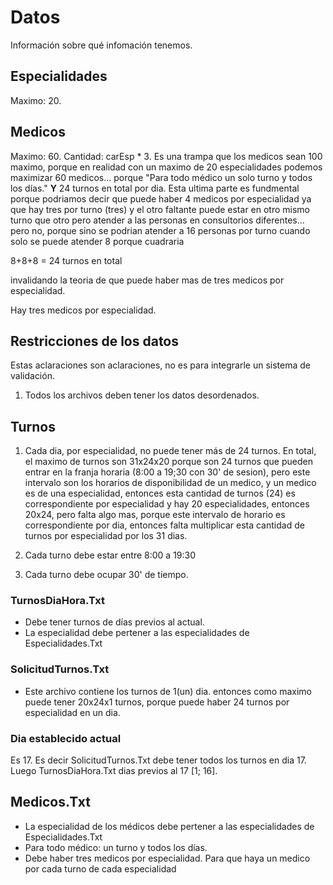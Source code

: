 # Datos

Información sobre qué infomación tenemos.

## Especialidades

Maximo: 20.

## Medicos

Maximo: 60.
Cantidad: carEsp * 3.
Es una trampa que los medicos sean 100 maximo, porque en realidad con un maximo de 20 especialidades podemos maximizar 60 medicos... porque "Para todo médico un solo turno y todos los días." **Y** 24 turnos en total por dia. Esta ultima parte es fundmental porque podriamos decir que puede haber 4 medicos por especialidad ya que hay tres por turno (tres) y el otro faltante puede estar en otro mismo turno que otro pero atender a las personas en consultorios diferentes... pero no, porque sino se podrian atender a 16 personas por turno cuando solo se puede atender 8 porque cuadraria

8+8+8 = 24 turnos en total

invalidando la teoria de que puede haber mas de tres medicos por especialidad.

Hay tres medicos por especialidad.

## Restricciones de los datos

Estas aclaraciones son aclaraciones, no es para integrarle un sistema de validación.

1. Todos los archivos deben tener los datos desordenados.

## Turnos

1. Cada dia, por especialidad, no puede tener más de 24 turnos. En total, el maximo de turnos son 31x24x20 porque son 24 turnos que pueden entrar en la franja horaria (8:00 a 19;30 con 30' de sesion), pero este intervalo son los horarios de disponibilidad de un medico, y un medico es de una especialidad, entonces esta cantidad de turnos (24) es correspondiente por especialidad y hay 20 especialidades, entonces 20x24, pero falta algo mas, porque este intervalo de horario es correspondiente por dia, entonces falta multiplicar esta cantidad de turnos por especialidad por los 31 dias.

2. Cada turno debe estar entre 8:00 a 19:30

3. Cada turno debe ocupar 30' de tiempo.

### TurnosDiaHora.Txt

- Debe tener turnos de días previos al actual.
- La especialidad  debe pertener a las especialidades de Especialidades.Txt

### SolicitudTurnos.Txt

- Este archivo contiene los turnos de 1(un) dia. entonces como maximo puede tener 20x24x1 turnos, porque puede haber 24 turnos por especialidad en un dia.

### Dia establecido actual

Es 17. Es decir SolicitudTurnos.Txt debe tener todos los turnos en dia 17.
Luego TurnosDiaHora.Txt dias previos al 17 [1; 16].

## Medicos.Txt

- La especialidad de los médicos debe pertener a las especialidades de Especialidades.Txt
- Para todo médico: un turno y todos los días.
- Debe haber tres medicos por especialidad. Para que haya un medico por cada turno de cada especialidad
